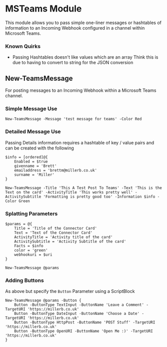 # MSTeams Module

This module allows you to pass simple one-liner messages or hashtables of information to an Incoming Webhook configured in a channel within Microsoft Teams.

### Known Quirks

* Passing Hashtables doesn't like values which are an array
   Think this is due to having to convert to string for the JSON conversion

## New-TeamsMessage
For posting messages to an Incoming Webhook within a Microsoft Teams channel.

### Simple Message Use
`New-TeamsMessage -Message 'test message for teams' -Color Red`

### Detailed Message Use

Passing Details information requires a hashtable of key / value pairs and can be created with the following

```
$info = [ordered]@{
    Enabled = $true
    givenname = 'Brett'
    emailaddress = 'brettm@millerb.co.uk'
    surname = 'Miller'
}
```

```
New-TeamsMessage -Title 'This A Test Post To Teams' -Text 'This is the Text on the card' -ActivityTitle 'This works pretty well' -ActivitySubtitle 'Formatting is pretty good too' -Information $info -Color Green
```


### Splatting Parameters

```
$params = @{
    Title = 'Title of the Connector Card'
    Text = 'Text of the Connector Card'
    ActivityTitle = 'Activity title of the card'
    ActivitySubtitle = 'Activity Subtitle of the card'
    Facts = $info
    color = 'green'
    webhookuri = $uri
}
```

```
New-TeamsMessage @params
```

### Adding Buttons

As above but specify the `Button` Parameter using a ScriptBlock

```
New-TeamsMessage @params -Button {
    Button -ButtonType TextInput -ButtonName 'Leave a Comment' -TargetURI 'https://millerb.co.uk'
    Button -ButtonType DateInput -ButtonName 'Choose a Date' -TargetURI 'https://millerb.co.uk'
    Button -ButtonType HttpPost -ButtonName 'POST Stuff' -TargetURI 'https://millerb.co.uk'
    Button -ButtonType OpenURI -ButtonName 'Open Me :)' -TargetURI 'https://millerb.co.uk'
}
```
